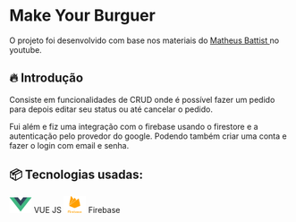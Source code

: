 
# Make Your Burguer

O projeto foi desenvolvido com base nos materiais do <a href="https://youtu.be/wsAQQioPIJs?si=AHC8uNCCc93DPm65" target="_blank"> Matheus Battist </a> no youtube.

## 🔥 Introdução

Consiste em funcionalidades de CRUD onde é possível fazer um pedido para depois editar seu status
ou até cancelar o pedido.

Fui além e fiz uma integração com o firebase usando o firestore e a autenticação pelo provedor do google.
Podendo também criar uma conta e fazer o login com email e senha.

## 📦 Tecnologias usadas:

<img width="40" height="30" alt="VUE JS" src="https://github.com/devicons/devicon/blob/master/icons/vuejs/vuejs-original.svg"> VUE JS
<img width="40" height="30" alt="Firebase" src="https://github.com/devicons/devicon/blob/master/icons/firebase/firebase-plain-wordmark.svg"> Firebase
